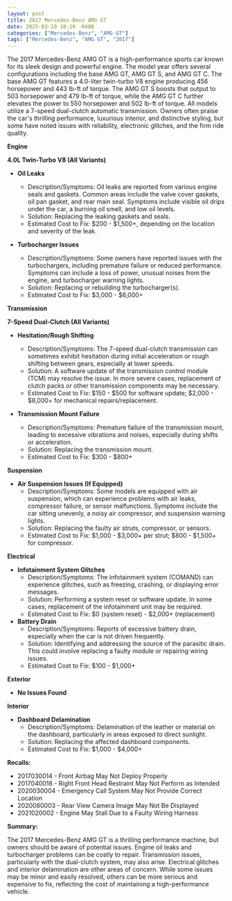 ```yaml
---
layout: post
title: 2017 Mercedes-Benz AMG GT
date: 2025-03-19 10:29 -0400
categories: ["Mercedes-Benz", "AMG GT"]
tags: ["Mercedes-Benz", "AMG GT", "2017"]
---
```

The 2017 Mercedes-Benz AMG GT is a high-performance sports car known for its sleek design and powerful engine. The model year offers several configurations including the base AMG GT, AMG GT S, and AMG GT C. The base AMG GT features a 4.0-liter twin-turbo V8 engine producing 456 horsepower and 443 lb-ft of torque. The AMG GT S boosts that output to 503 horsepower and 479 lb-ft of torque, while the AMG GT C further elevates the power to 550 horsepower and 502 lb-ft of torque. All models utilize a 7-speed dual-clutch automatic transmission. Owners often praise the car's thrilling performance, luxurious interior, and distinctive styling, but some have noted issues with reliability, electronic glitches, and the firm ride quality.

**Engine**

**4.0L Twin-Turbo V8 (All Variants)**

*   **Oil Leaks**
    *   Description/Symptoms: Oil leaks are reported from various engine seals and gaskets. Common areas include the valve cover gaskets, oil pan gasket, and rear main seal. Symptoms include visible oil drips under the car, a burning oil smell, and low oil levels.
    *   Solution: Replacing the leaking gaskets and seals.
    *   Estimated Cost to Fix: $200 - $1,500+, depending on the location and severity of the leak.

*   **Turbocharger Issues**
    *   Description/Symptoms: Some owners have reported issues with the turbochargers, including premature failure or reduced performance. Symptoms can include a loss of power, unusual noises from the engine, and turbocharger warning lights.
    *   Solution: Replacing or rebuilding the turbocharger(s).
    *   Estimated Cost to Fix: $3,000 - $6,000+

**Transmission**

**7-Speed Dual-Clutch (All Variants)**

*   **Hesitation/Rough Shifting**
    *   Description/Symptoms: The 7-speed dual-clutch transmission can sometimes exhibit hesitation during initial acceleration or rough shifting between gears, especially at lower speeds.
    *   Solution: A software update of the transmission control module (TCM) may resolve the issue. In more severe cases, replacement of clutch packs or other transmission components may be necessary.
    *   Estimated Cost to Fix: $150 - $500 for software update; $2,000 - $8,000+ for mechanical repairs/replacement.

*   **Transmission Mount Failure**
    *   Description/Symptoms: Premature failure of the transmission mount, leading to excessive vibrations and noises, especially during shifts or acceleration.
    *   Solution: Replacing the transmission mount.
    *   Estimated Cost to Fix: $300 - $800+

**Suspension**

*   **Air Suspension Issues (If Equipped)**
    *   Description/Symptoms: Some models are equipped with air suspension, which can experience problems with air leaks, compressor failure, or sensor malfunctions. Symptoms include the car sitting unevenly, a noisy air compressor, and suspension warning lights.
    *   Solution: Replacing the faulty air struts, compressor, or sensors.
    *   Estimated Cost to Fix: $1,000 - $3,000+ per strut; $800 - $1,500+ for compressor.

**Electrical**

*   **Infotainment System Glitches**
    *   Description/Symptoms: The infotainment system (COMAND) can experience glitches, such as freezing, crashing, or displaying error messages.
    *   Solution: Performing a system reset or software update. In some cases, replacement of the infotainment unit may be required.
    *   Estimated Cost to Fix: $0 (system reset) - $2,000+ (replacement)
*   **Battery Drain**
    *   Description/Symptoms: Reports of excessive battery drain, especially when the car is not driven frequently.
    *   Solution: Identifying and addressing the source of the parasitic drain. This could involve replacing a faulty module or repairing wiring issues.
    *   Estimated Cost to Fix: $100 - $1,000+

**Exterior**

*   **No Issues Found**

**Interior**

*   **Dashboard Delamination**
    *   Description/Symptoms: Delamination of the leather or material on the dashboard, particularly in areas exposed to direct sunlight.
    *   Solution: Replacing the affected dashboard components.
    *   Estimated Cost to Fix: $1,000 - $4,000+

**Recalls:**

*   2017030014 - Front Airbag May Not Deploy Properly
*   2017040018 - Right Front Head Restraint May Not Perform as Intended
*   2020030004 - Emergency Call System May Not Provide Correct Location
*   2020080003 - Rear View Camera Image May Not Be Displayed
*   2021020002 - Engine May Stall Due to a Faulty Wiring Harness

**Summary:**

The 2017 Mercedes-Benz AMG GT is a thrilling performance machine, but owners should be aware of potential issues. Engine oil leaks and turbocharger problems can be costly to repair. Transmission issues, particularly with the dual-clutch system, may also arise. Electrical glitches and interior delamination are other areas of concern. While some issues may be minor and easily resolved, others can be more serious and expensive to fix, reflecting the cost of maintaining a high-performance vehicle.

